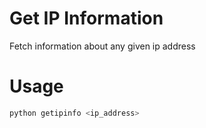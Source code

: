 # Get IP Information

Fetch information about any given ip address

# Usage

```python
python getipinfo <ip_address>
```